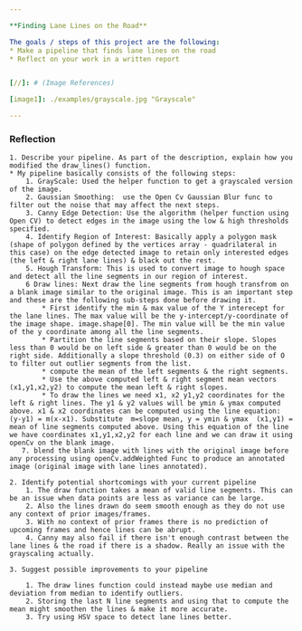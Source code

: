 ```yaml
---

**Finding Lane Lines on the Road**

The goals / steps of this project are the following:
* Make a pipeline that finds lane lines on the road
* Reflect on your work in a written report


[//]: # (Image References)

[image1]: ./examples/grayscale.jpg "Grayscale"

---
```


### Reflection

    1. Describe your pipeline. As part of the description, explain how you modified the draw_lines() function.
    * My pipeline basically consists of the following steps:
        1. GrayScale: Used the helper function to get a grayscaled version of the image.
        2. Gaussian Smoothing:  use the Open Cv Gaussian Blur func to filter out the noise that may affect the next steps.
        3. Canny Edge Detection: Use the algorithm (helper function using Open CV) to detect edges in the image using the low & high thresholds specified.
        4. Identify Region of Interest: Basically apply a polygon mask (shape of polygon defined by the vertices array - quadrilateral in this case) on the edge detected image to retain only interested edges (the left & right lane lines) & black out the rest.
        5. Hough Transform: This is used to convert image to hough space and detect all the line segments in our region of interest.
        6 Draw lines: Next draw the line segments from hough transfrom on a blank image similar to the original image. This is an important step and these are the following sub-steps done before drawing it.
            * First identify the min & max value of the Y interecept for the lane lines. The max value will be the y-intercept/y-coordinate of the image shape. image.shape[0]. The min value will be the min value of the y coordinate among all the line segments.
            * Partition the line segments based on their slope. Slopes less than 0 would be on left side & greater than 0 would be on the right side. Additionally a slope threshold (0.3) on either side of O to filter out outlier segments from the list.
            * compute the mean of the left segments & the right segments.
            * Use the above computed left & right segment mean vectors (x1,y1,x2,y2) to compute the mean left & right slopes.
            * To draw the lines we need x1, x2 y1,y2 coordinates for the left & right lines. The y1 & y2 values will be ymin & ymax computed above. x1 & x2 coordinates can be computed using the line equation: (y-y1) = m(x-x1). Substitute  m=slope mean, y = ymin & ymax  (x1,y1) = mean of line segments computed above. Using this equation of the line we have coordinates x1,y1,x2,y2 for each line and we can draw it using openCv on the blank image.
       7. blend the blank image with lines with the original image before any processing using openCv.addWeighted Func to produce an annotated image (original image with lane lines annotated).

    2. Identify potential shortcomings with your current pipeline
        1. The draw function takes a mean of valid line segments. This can be an issue when data points are less as variance can be large.
        2. Also the lines drawn do seem smooth enough as they do not use any context of prior images/frames.
        3. With no context of prior frames there is no prediction of upcoming frames and hence lines can be abrupt.
        4. Canny may also fail if there isn't enough contrast between the lane lines & the road if there is a shadow. Really an issue with the grayscaling actually.

    3. Suggest possible improvements to your pipeline

        1. The draw lines function could instead maybe use median and deviation from median to identify outliers.
        2. Storing the last N line segments and using that to compute the mean might smoothen the lines & make it more accurate.
        3. Try using HSV space to detect lane lines better.
